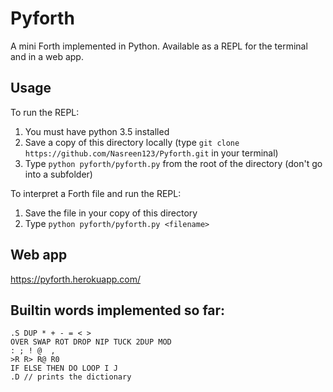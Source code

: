 # Pyforth

A mini Forth implemented in Python.  Available as a REPL for the terminal and in a web app.



## Usage

To run the REPL:
1) You must have python 3.5 installed
2) Save a copy of this directory locally (type ```git clone https://github.com/Nasreen123/Pyforth.git``` in your terminal)
3) Type ```python pyforth/pyforth.py``` from the root of the directory (don't go into a subfolder)

To interpret a Forth file and run the REPL:
1) Save the file in your copy of this directory
2) Type ```python pyforth/pyforth.py <filename>```



## Web app

https://pyforth.herokuapp.com/



## Builtin words implemented so far:
```
.S DUP * + - = < >  
OVER SWAP ROT DROP NIP TUCK 2DUP MOD
: ; ! @  ,
>R R> R@ R0
IF ELSE THEN DO LOOP I J
.D // prints the dictionary
```
